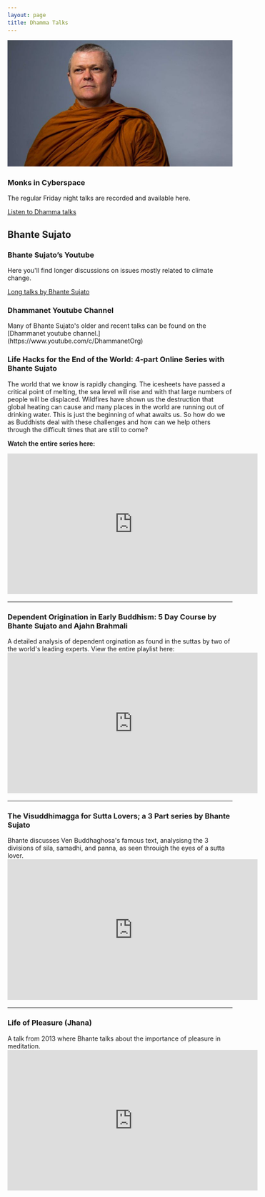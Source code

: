 ```yaml
---
layout: page
title: Dhamma Talks
---
```

  
<img src="https://raw.githubusercontent.com/lokanta/lokanta.github.io/master/bhante%20sujato%20image.jpg" alt="image of Bhante Sujato">  



<h3>Monks in Cyberspace</h3>

<p>The regular Friday night talks are recorded and available here.</p>

 <a class="call-to-action" target="_blank" href="https://lokanta.live/">Listen to Dhamma talks</a>

## Bhante Sujato
  
  <h3>Bhante Sujato’s Youtube</h3>
  
  Here you'll find longer discussions on issues mostly related to climate change. 
  
   <a class="call-to-action" target="_blank" href="https://www.youtube.com/user/fintefriends/videos">Long talks by Bhante Sujato</a>

  
<h3>Dhammanet Youtube Channel</h3>
Many of Bhante Sujato's older and recent talks can be found on the [Dhammanet youtube channel.](https://www.youtube.com/c/DhammanetOrg) 

<h3>Life Hacks for the End of the World: 4-part Online Series with Bhante Sujato</h3>
     
<p>The world that we know is rapidly changing. The icesheets have passed a critical point of melting, the sea level will rise and with that large numbers of people will be displaced. Wildfires have shown us the destruction that global heating can cause and many places in the world are running out of drinking water. This is just the beginning of what awaits us. So how do we as Buddhists deal with these challenges and how can we help others through the difficult times that are still to come?</p>     
          
<p><b>Watch the entire series here: </b></p>    

<iframe width="560" height="315" src="https://www.youtube.com/embed/videoseries?list=PLTcGMzIEhlsbKfAZcvskwySCzzRQ1iiMb" title="YouTube video player" frameborder="0" allow="accelerometer; autoplay; clipboard-write; encrypted-media; gyroscope; picture-in-picture" allowfullscreen></iframe>
 
 <hr>
 
 <h3>Dependent Origination in Early Buddhism: 5 Day Course by Bhante Sujato and Ajahn Brahmali</h3>
A detailed analysis of dependent orgination as found in the suttas by two of the world's leading experts. View the entire playlist here:

 <iframe width="560" height="315" src="https://www.youtube.com/embed/videoseries?list=PL70fWqztn7OWZa-0W-rXPAzPNWT63yd8h" title="YouTube video player" frameborder="0" allow="accelerometer; autoplay; clipboard-write; encrypted-media; gyroscope; picture-in-picture" allowfullscreen></iframe>

<hr>

<h3> The Visuddhimagga for Sutta Lovers; a 3 Part series by Bhante Sujato</h3>
Bhante discusses Ven Buddhaghosa's famous text, analysisng the 3 divisions of sila, samadhi, and panna, as seen throuigh the eyes of a sutta lover.

<iframe width="560" height="315" src="https://www.youtube.com/embed/ghOF_Yc571A" title="YouTube video player" frameborder="0" allow="accelerometer; autoplay; clipboard-write; encrypted-media; gyroscope; picture-in-picture" allowfullscreen></iframe>

<hr>

 <h3> Life of Pleasure (Jhana)</h3>
 A talk from 2013 where Bhante talks about the importance of pleasure in meditation.

 <iframe width="560" height="315" src="https://www.youtube.com/embed/Ik0B4Kip_Sc" title="YouTube video player" frameborder="0" allow="accelerometer; autoplay; clipboard-write; encrypted-media; gyroscope; picture-in-picture" allowfullscreen></iframe>

